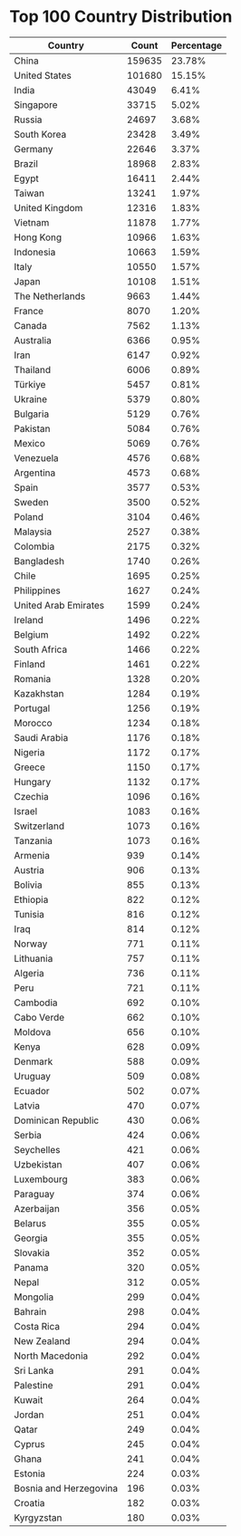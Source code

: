 # Top 100 Country Distribution
| Country | Count | Percentage |
|----|----|----|
| China | 159635 | 23.78% |
| United States | 101680 | 15.15% |
| India | 43049 | 6.41% |
| Singapore | 33715 | 5.02% |
| Russia | 24697 | 3.68% |
| South Korea | 23428 | 3.49% |
| Germany | 22646 | 3.37% |
| Brazil | 18968 | 2.83% |
| Egypt | 16411 | 2.44% |
| Taiwan | 13241 | 1.97% |
| United Kingdom | 12316 | 1.83% |
| Vietnam | 11878 | 1.77% |
| Hong Kong | 10966 | 1.63% |
| Indonesia | 10663 | 1.59% |
| Italy | 10550 | 1.57% |
| Japan | 10108 | 1.51% |
| The Netherlands | 9663 | 1.44% |
| France | 8070 | 1.20% |
| Canada | 7562 | 1.13% |
| Australia | 6366 | 0.95% |
| Iran | 6147 | 0.92% |
| Thailand | 6006 | 0.89% |
| Türkiye | 5457 | 0.81% |
| Ukraine | 5379 | 0.80% |
| Bulgaria | 5129 | 0.76% |
| Pakistan | 5084 | 0.76% |
| Mexico | 5069 | 0.76% |
| Venezuela | 4576 | 0.68% |
| Argentina | 4573 | 0.68% |
| Spain | 3577 | 0.53% |
| Sweden | 3500 | 0.52% |
| Poland | 3104 | 0.46% |
| Malaysia | 2527 | 0.38% |
| Colombia | 2175 | 0.32% |
| Bangladesh | 1740 | 0.26% |
| Chile | 1695 | 0.25% |
| Philippines | 1627 | 0.24% |
| United Arab Emirates | 1599 | 0.24% |
| Ireland | 1496 | 0.22% |
| Belgium | 1492 | 0.22% |
| South Africa | 1466 | 0.22% |
| Finland | 1461 | 0.22% |
| Romania | 1328 | 0.20% |
| Kazakhstan | 1284 | 0.19% |
| Portugal | 1256 | 0.19% |
| Morocco | 1234 | 0.18% |
| Saudi Arabia | 1176 | 0.18% |
| Nigeria | 1172 | 0.17% |
| Greece | 1150 | 0.17% |
| Hungary | 1132 | 0.17% |
| Czechia | 1096 | 0.16% |
| Israel | 1083 | 0.16% |
| Switzerland | 1073 | 0.16% |
| Tanzania | 1073 | 0.16% |
| Armenia | 939 | 0.14% |
| Austria | 906 | 0.13% |
| Bolivia | 855 | 0.13% |
| Ethiopia | 822 | 0.12% |
| Tunisia | 816 | 0.12% |
| Iraq | 814 | 0.12% |
| Norway | 771 | 0.11% |
| Lithuania | 757 | 0.11% |
| Algeria | 736 | 0.11% |
| Peru | 721 | 0.11% |
| Cambodia | 692 | 0.10% |
| Cabo Verde | 662 | 0.10% |
| Moldova | 656 | 0.10% |
| Kenya | 628 | 0.09% |
| Denmark | 588 | 0.09% |
| Uruguay | 509 | 0.08% |
| Ecuador | 502 | 0.07% |
| Latvia | 470 | 0.07% |
| Dominican Republic | 430 | 0.06% |
| Serbia | 424 | 0.06% |
| Seychelles | 421 | 0.06% |
| Uzbekistan | 407 | 0.06% |
| Luxembourg | 383 | 0.06% |
| Paraguay | 374 | 0.06% |
| Azerbaijan | 356 | 0.05% |
| Belarus | 355 | 0.05% |
| Georgia | 355 | 0.05% |
| Slovakia | 352 | 0.05% |
| Panama | 320 | 0.05% |
| Nepal | 312 | 0.05% |
| Mongolia | 299 | 0.04% |
| Bahrain | 298 | 0.04% |
| Costa Rica | 294 | 0.04% |
| New Zealand | 294 | 0.04% |
| North Macedonia | 292 | 0.04% |
| Sri Lanka | 291 | 0.04% |
| Palestine | 291 | 0.04% |
| Kuwait | 264 | 0.04% |
| Jordan | 251 | 0.04% |
| Qatar | 249 | 0.04% |
| Cyprus | 245 | 0.04% |
| Ghana | 241 | 0.04% |
| Estonia | 224 | 0.03% |
| Bosnia and Herzegovina | 196 | 0.03% |
| Croatia | 182 | 0.03% |
| Kyrgyzstan | 180 | 0.03% |
